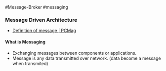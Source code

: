 #Message-Broker #messaging

### Message Driven Architecture

* [Definition of message | PCMag](https://www.pcmag.com/encyclopedia/term/message)

#### What is Messaging

* Exchanging messages between components or applications.
* Message is any data transmitted over network. (data become a message when transmited)